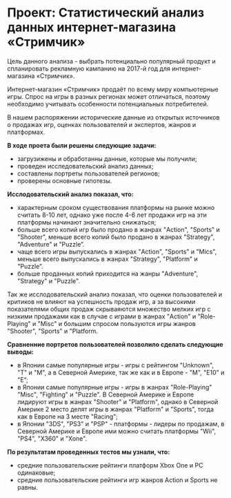 # Проект: Статистический анализ данных интернет-магазина «Стримчик»


Цель данного анализа - выбрать потенциально популярный продукт и спланировать рекламную кампанию на 2017-й год для интернет-магазина «Стримчик».

Интернет-магазин «Стримчик» продаёт по всему миру компьютерные игры. Спрос на игры в разных регионах может отличаться, поэтому необходимо учитывать особенности потенциальных потребителей.

В нашем распоряжении исторические данные из открытых источников о продажах игр, оценках пользователей и экспертов, жанров и платформах.

**В ходе проета были решены следующие задачи:**

* загрузижены и обработанны данные, которые мы получили;
* проведен исследовательский анализ данных;
* составлены портреты пользователей регионов;
* проверены основные гипотезы.


**Исслодовательский анализ показал, что:**

* характерным сроком существования платформы на рынке можно считать 8-10 лет, однако уже после 4-6 лет продажи игр на эти платформы начинают значительно снижаться;
* больше всего копий игр было продано в жанрах "Action", "Sports" и "Shooter", меньше всего копий было продано в жанрах "Strategy", "Adventure" и "Puzzle”.
* чаще всего игры выпускались в жанрах "Action", "Sports" и "Mics", меньше всего выпускались в жанрах "Strategy", "Platform" и "Puzzle”.
* больше проданных копий приходится на жанры "Adventure", "Strategy" и "Puzzle".

Так же исслодовательский анализ показал, что оценки пользователей и критиков не влияют на успешность продаж игр, а за высокими показателями общих продаж скрываяются множество мелких игр с низкими продажами как в случае с играми в жанрах "Action" и "Role-Playing" и "Misc" и большим спросом пользуются игры жанров "Shooter", "Sports" и "Platform.


**Сравненние портретов пользователей позволило сделать следующие выводы:**

* в Японии самые популярные игры - игры с рейтингом "Unknown", "T" и "M", а в Северной Америке, так же как и в Европе - "M", "E10" и "E”;
* в Японии самые популярные игры - игры в жанрах "Role-Playing" "Misc", "Fighting" и "Puzzle". В Северной Америке и Европе лидируют игры в жанрах "Shooter" и "Platform", однако в Северной Америке 2 место делят игры в жанрах "Platform" и "Sports", тогда как в Европе на 3 месте "Racing";
* в Японии "3DS", "PS3" и "PSP" - платформы - лидеры по продажам, в Северной Америке и Европе ими можно считать платформы "Wii", "PS4", "X360" и "Xone".


**По результатам проведенных тестов мы узнали, что:**

* средние пользовательские рейтинги платформ Xbox One и PC одинаковые;
* средние пользовательские рейтинги игр жанров Action и Sports не равны.
